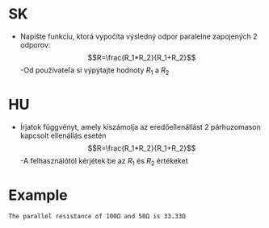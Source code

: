 # SK
- Napíšte funkciu, ktorá vypočíta výsledný odpor paralelne zapojených 2 odporov:
$$R=\frac{R_1*R_2}{R_1+R_2}$$
-Od používateľa si výpýtajte hodnoty $R_1$ a $R_2$
  
# HU
- Írjatok függvényt, amely kiszámolja az eredőellenállást 2 párhuzomason kapcsolt ellenállás esetén 
$$R=\frac{R_1*R_2}{R_1+R_2}$$
-A felhasználótól kérjétek be az $R_1$ és $R_2$ értékeket

# Example
```
The parallel resistance of 100Ω and 50Ω is 33.33Ω
```